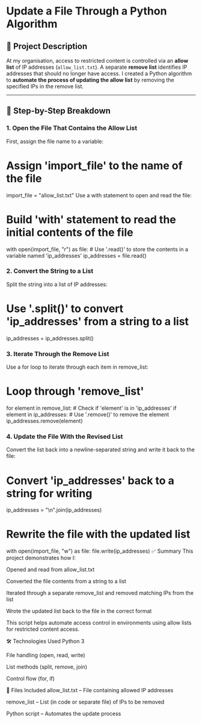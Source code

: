 # Update a File Through a Python Algorithm

## 📌 Project Description

At my organisation, access to restricted content is controlled via an **allow list** of IP addresses (`allow_list.txt`). A separate **remove list** identifies IP addresses that should no longer have access. I created a Python algorithm to **automate the process of updating the allow list** by removing the specified IPs in the remove list.

---

## 📂 Step-by-Step Breakdown

### 1. Open the File That Contains the Allow List

First, assign the file name to a variable:


# Assign 'import_file' to the name of the file
import_file = "allow_list.txt"
Use a with statement to open and read the file:


# Build 'with' statement to read the initial contents of the file
with open(import_file, "r") as file:
    # Use '.read()' to store the contents in a variable named 'ip_addresses'
    ip_addresses = file.read()
    
### 2. Convert the String to a List

Split the string into a list of IP addresses:


# Use '.split()' to convert 'ip_addresses' from a string to a list
ip_addresses = ip_addresses.split()

### 3. Iterate Through the Remove List

Use a for loop to iterate through each item in remove_list:


# Loop through 'remove_list'
for element in remove_list:
    # Check if 'element' is in 'ip_addresses'
    if element in ip_addresses:
        # Use '.remove()' to remove the element
        ip_addresses.remove(element)
        
### 4. Update the File With the Revised List

Convert the list back into a newline-separated string and write it back to the file:


# Convert 'ip_addresses' back to a string for writing
ip_addresses = "\n".join(ip_addresses)

# Rewrite the file with the updated list
with open(import_file, "w") as file:
    file.write(ip_addresses)
✅ Summary
This project demonstrates how I:

Opened and read from allow_list.txt

Converted the file contents from a string to a list

Iterated through a separate remove_list and removed matching IPs from the list

Wrote the updated list back to the file in the correct format

This script helps automate access control in environments using allow lists for restricted content access.

🛠️ Technologies Used
Python 3

File handling (open, read, write)

List methods (split, remove, join)

Control flow (for, if)

📁 Files Included
allow_list.txt – File containing allowed IP addresses

remove_list – List (in code or separate file) of IPs to be removed

Python script – Automates the update process

